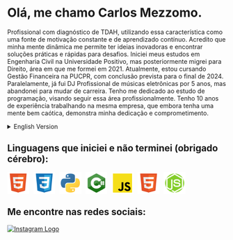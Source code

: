 <h1>Olá, me chamo Carlos Mezzomo.</h1>

<p></p>
    Profissional com diagnóstico de TDAH, utilizando essa característica como uma fonte de motivação constante e de aprendizado contínuo. Acredito que minha mente dinâmica me permite ter ideias inovadoras e encontrar soluções práticas e rápidas para desafios. Iniciei meus estudos em Engenharia Civil na Universidade Positivo, mas posteriormente migrei para Direito, área em que me formei em 2021. Atualmente, estou cursando Gestão Financeira na PUCPR, com conclusão prevista para o final de 2024. Paralelamente, já fui DJ Profissional de músicas eletrônicas por 5 anos, mas abandonei para mudar de carreira. Tenho me dedicado ao estudo de programação, visando seguir essa área profissionalmente. Tenho 10 anos de experiência trabalhando na mesma empresa, que embora tenha uma mente bem caótica, demonstra minha dedicação e comprometimento.
</p>
<details>
  <summary>English Version</summary>
  <p style="text-align: justify">
    Professional diagnosed with ADHD, using this characteristic as a source of constant motivation and continuous learning. I believe that my dynamic mind allows me to have innovative ideas and find practical and quick solutions to challenges. I began my studies in Civil Engineering at Universidade Positivo, but later switched to Law, an area in which I graduated in 2021. I am currently studying Financial Management at PUCPR, with completion scheduled for the end of 2024. At the same time, I was a professional DJ of electronic music for 5 years, but I dropped out to change careers. I have dedicated myself to studying programming, aiming to pursue this area professionally. I have 10 years of experience working at the same company, which, although I have a very chaotic mind, demonstrates my dedication and commitment.

</p>
</details>

<h2>Linguagens que iniciei e não terminei (obrigado cérebro):</h2>

<div style="display: flex; gap: 10px; flex-wrap: wrap;">
    <img src="https://raw.githubusercontent.com/vscode-icons/vscode-icons/335811e6c4ac5d017a4ce179c624c86e4179ebd9/icons/file_type_html.svg" alt="HTML Logo" width="50" />
    <img src="https://raw.githubusercontent.com/vscode-icons/vscode-icons/335811e6c4ac5d017a4ce179c624c86e4179ebd9/icons/file_type_css.svg" alt="CSS3 Logo" width="50" />
    <img src="https://raw.githubusercontent.com/vscode-icons/vscode-icons/335811e6c4ac5d017a4ce179c624c86e4179ebd9/icons/file_type_python.svg" alt="Python Logo" width="50" />
    <img src="https://raw.githubusercontent.com/vscode-icons/vscode-icons/335811e6c4ac5d017a4ce179c624c86e4179ebd9/icons/file_type_csharp2.svg" alt="C# Logo" width="50" />
    <img src="https://raw.githubusercontent.com/vscode-icons/vscode-icons/335811e6c4ac5d017a4ce179c624c86e4179ebd9/icons/file_type_js_official.svg" alt="JS Logo" width="50" />
    <img src="https://raw.githubusercontent.com/vscode-icons/vscode-icons/335811e6c4ac5d017a4ce179c624c86e4179ebd9/icons/file_type_html.svg" alt="HTML Logo" width="50" />
    <img src="https://raw.githubusercontent.com/vscode-icons/vscode-icons/335811e6c4ac5d017a4ce179c624c86e4179ebd9/icons/file_type_node2.svg" alt="Node Logo" width="50" />
</div>

<h2>Me encontre nas redes sociais:</h2>
<a href="https://www.instagram.com/_kmezz_">
    <img src="https://dreamfoundry.org/wp-content/uploads/2018/12/instagram-logo-png-transparent-background-300x300.png" alt="Instagram Logo" width="50">
</a>
